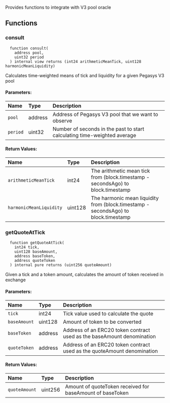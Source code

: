 Provides functions to integrate with V3 pool oracle

## Functions

### consult

```solidity
  function consult(
    address pool,
    uint32 period
  ) internal view returns (int24 arithmeticMeanTick, uint128 harmonicMeanLiquidity)
```

Calculates time-weighted means of tick and liquidity for a given Pegasys V3 pool

#### Parameters:

| Name     | Type    | Description                                                              |
| :------- | :------ | :----------------------------------------------------------------------- |
| `pool`   | address | Address of Pegasys V3 pool that we want to observe                       |
| `period` | uint32  | Number of seconds in the past to start calculating time-weighted average |

#### Return Values:

| Name                      | Type    | Description                                                                        |
| :------------------------ | :------ | :--------------------------------------------------------------------------------- |
| `arithmeticMeanTick`      | int24   | The arithmetic mean tick from (block.timestamp - secondsAgo) to block.timestamp    |
| `harmonicMeanLiquidity`   | uint128 | The harmonic mean liquidity from (block.timestamp - secondsAgo) to block.timestamp |


### getQuoteAtTick

```solidity
  function getQuoteAtTick(
    int24 tick,
    uint128 baseAmount,
    address baseToken,
    address quoteToken
  ) internal pure returns (uint256 quoteAmount)
```

Given a tick and a token amount, calculates the amount of token received in exchange

#### Parameters:

| Name         | Type    | Description                                                             |
| :----------- | :------ | :---------------------------------------------------------------------- |
| `tick`       | int24   | Tick value used to calculate the quote                                  |
| `baseAmount` | uint128 | Amount of token to be converted                                         |
| `baseToken`  | address | Address of an ERC20 token contract used as the baseAmount denomination  |
| `quoteToken` | address | Address of an ERC20 token contract used as the quoteAmount denomination |

#### Return Values:

| Name          | Type    | Description                                               |
| :------------ | :------ | :-------------------------------------------------------- |
| `quoteAmount` | uint256 | Amount of quoteToken received for baseAmount of baseToken |

